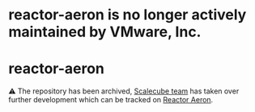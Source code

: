 # reactor-aeron is no longer actively maintained by VMware, Inc.

# reactor-aeron

 :warning: The repository has been archived, [Scalecube team](http://scalecube.io) has taken over further development which can be tracked on [Reactor Aeron](https://github.com/scalecube/reactor-aeron).
